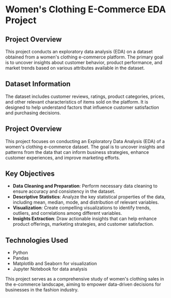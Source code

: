 

# Women's Clothing E-Commerce EDA Project

## Project Overview

This project conducts an exploratory data analysis (EDA) on a dataset obtained from a women's clothing e-commerce platform. The primary goal is to uncover insights about customer behavior, product performance, and market trends based on various attributes available in the dataset.

## Dataset Information

The dataset includes customer reviews, ratings, product categories, prices, and other relevant characteristics of items sold on the platform. It is designed to help understand factors that influence customer satisfaction and purchasing decisions.


## Project Overview

This project focuses on conducting an Exploratory Data Analysis (EDA) of a women's clothing e-commerce dataset. The goal is to uncover insights and patterns from the data that can inform business strategies, enhance customer experiences, and improve marketing efforts. 

## Key Objectives

- **Data Cleaning and Preparation**: Perform necessary data cleaning to ensure accuracy and consistency in the dataset.
- **Descriptive Statistics**: Analyze the key statistical properties of the data, including mean, median, mode, and distribution of relevant variables.
- **Visualization**: Create compelling visualizations to identify trends, outliers, and correlations among different variables.
- **Insights Extraction**: Draw actionable insights that can help enhance product offerings, marketing strategies, and customer satisfaction.

## Technologies Used

- Python
- Pandas
- Matplotlib and Seaborn for visualization
- Jupyter Notebook for data analysis


This project serves as a comprehensive study of women's clothing sales in the e-commerce landscape, aiming to empower data-driven decisions for businesses in the fashion industry.
